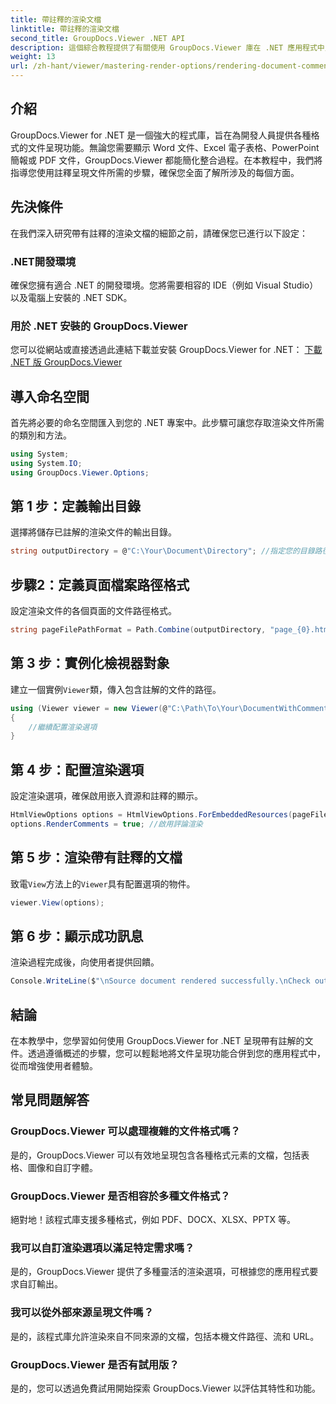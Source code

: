 ```yaml
---
title: 帶註釋的渲染文檔
linktitle: 帶註釋的渲染文檔
second_title: GroupDocs.Viewer .NET API
description: 這個綜合教程提供了有關使用 GroupDocs.Viewer 庫在 .NET 應用程式中呈現帶有註釋的文檔的逐步指南。
weight: 13
url: /zh-hant/viewer/mastering-render-options/rendering-document-comments/
---
```

## 介紹

GroupDocs.Viewer for .NET 是一個強大的程式庫，旨在為開發人員提供各種格式的文件呈現功能。無論您需要顯示 Word 文件、Excel 電子表格、PowerPoint 簡報或 PDF 文件，GroupDocs.Viewer 都能簡化整合過程。在本教程中，我們將指導您使用註釋呈現文件所需的步驟，確保您全面了解所涉及的每個方面。

## 先決條件
在我們深入研究帶有註釋的渲染文檔的細節之前，請確保您已進行以下設定：

### .NET開發環境
確保您擁有適合 .NET 的開發環境。您將需要相容的 IDE（例如 Visual Studio）以及電腦上安裝的 .NET SDK。

### 用於 .NET 安裝的 GroupDocs.Viewer
您可以從網站或直接透過此連結下載並安裝 GroupDocs.Viewer for .NET：
[下載 .NET 版 GroupDocs.Viewer](https://releases.groupdocs.com/viewer/net/)

## 導入命名空間
首先將必要的命名空間匯入到您的 .NET 專案中。此步驟可讓您存取渲染文件所需的類別和方法。

```csharp
using System;
using System.IO;
using GroupDocs.Viewer.Options;
```

## 第 1 步：定義輸出目錄
選擇將儲存已註解的渲染文件的輸出目錄。

```csharp
string outputDirectory = @"C:\Your\Document\Directory"; //指定您的目錄路徑
```

## 步驟2：定義頁面檔案路徑格式
設定渲染文件的各個頁面的文件路徑格式。

```csharp
string pageFilePathFormat = Path.Combine(outputDirectory, "page_{0}.html");
```

## 第 3 步：實例化檢視器對象
建立一個實例`Viewer`類，傳入包含註解的文件的路徑。

```csharp
using (Viewer viewer = new Viewer(@"C:\Path\To\Your\DocumentWithComments.docx"))
{
    //繼續配置渲染選項
}
```

## 第 4 步：配置渲染選項
設定渲染選項，確保啟用嵌入資源和註釋的顯示。

```csharp
HtmlViewOptions options = HtmlViewOptions.ForEmbeddedResources(pageFilePathFormat);
options.RenderComments = true; //啟用評論渲染
```

## 第 5 步：渲染帶有註釋的文檔
致電`View`方法上的`Viewer`具有配置選項的物件。

```csharp
viewer.View(options);
```

## 第 6 步：顯示成功訊息
渲染過程完成後，向使用者提供回饋。

```csharp
Console.WriteLine($"\nSource document rendered successfully.\nCheck output in {outputDirectory}.");
```

## 結論
在本教學中，您學習如何使用 GroupDocs.Viewer for .NET 呈現帶有註解的文件。透過遵循概述的步驟，您可以輕鬆地將文件呈現功能合併到您的應用程式中，從而增強使用者體驗。

## 常見問題解答

### GroupDocs.Viewer 可以處理複雜的文件格式嗎？
是的，GroupDocs.Viewer 可以有效地呈現包含各種格式元素的文檔，包括表格、圖像和自訂字體。

### GroupDocs.Viewer 是否相容於多種文件格式？
絕對地！該程式庫支援多種格式，例如 PDF、DOCX、XLSX、PPTX 等。

### 我可以自訂渲染選項以滿足特定需求嗎？
是的，GroupDocs.Viewer 提供了多種靈活的渲染選項，可根據您的應用程式要求自訂輸出。

### 我可以從外部來源呈現文件嗎？
是的，該程式庫允許渲染來自不同來源的文檔，包括本機文件路徑、流和 URL。

### GroupDocs.Viewer 是否有試用版？
是的，您可以透過免費試用開始探索 GroupDocs.Viewer 以評估其特性和功能。